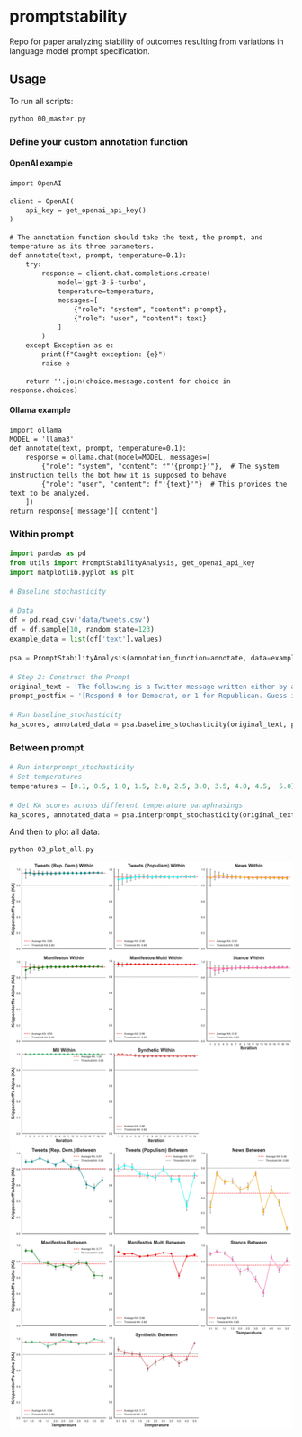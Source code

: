 # promptstability
Repo for paper analyzing stability of outcomes resulting from variations in language model prompt specification.

## Usage

To run all scripts:

```bash
python 00_master.py

```

### Define your custom annotation function

#### OpenAI example
```
import OpenAI

client = OpenAI(
    api_key = get_openai_api_key()
)

# The annotation function should take the text, the prompt, and temperature as its three parameters.
def annotate(text, prompt, temperature=0.1): 
    try:
        response = client.chat.completions.create(
            model='gpt-3-5-turbo',
            temperature=temperature,
            messages=[
                {"role": "system", "content": prompt}, 
                {"role": "user", "content": text}
            ]
        )
    except Exception as e:
        print(f"Caught exception: {e}")
        raise e

    return ''.join(choice.message.content for choice in response.choices)
```

#### Ollama example
```    
import ollama
MODEL = 'llama3'
def annotate(text, prompt, temperature=0.1):
    response = ollama.chat(model=MODEL, messages=[
        {"role": "system", "content": f"'{prompt}'"},  # The system instruction tells the bot how it is supposed to behave
        {"role": "user", "content": f"'{text}'"}  # This provides the text to be analyzed.
    ])
return response['message']['content']
```


### Within prompt

```python
import pandas as pd
from utils import PromptStabilityAnalysis, get_openai_api_key
import matplotlib.pyplot as plt

# Baseline stochasticity

# Data
df = pd.read_csv('data/tweets.csv')
df = df.sample(10, random_state=123)
example_data = list(df['text'].values)

psa = PromptStabilityAnalysis(annotation_function=annotate, data=example_data)

# Step 2: Construct the Prompt
original_text = 'The following is a Twitter message written either by a Republican or a Democrat before the 2020 election. Your task is to guess whether the author is Republican or Democrat.'
prompt_postfix = '[Respond 0 for Democrat, or 1 for Republican. Guess if you do not know. Respond nothing else.]'

# Run baseline_stochasticity
ka_scores, annotated_data = psa.baseline_stochasticity(original_text, prompt_postfix, iterations=20, plot=True, save_path='plots/00_tweets_within.png', save_csv="data/annotated/tweets_within.csv")

```


### Between prompt

```python
# Run interprompt_stochasticity
# Set temperatures
temperatures = [0.1, 0.5, 1.0, 1.5, 2.0, 2.5, 3.0, 3.5, 4.0, 4.5,  5.0]

# Get KA scores across different temperature paraphrasings
ka_scores, annotated_data = psa.interprompt_stochasticity(original_text, prompt_postfix, nr_variations=10, temperatures=temperatures, iterations = 1, print_prompts=True, plot=True, save_path='plots/00_tweets_between.png', save_csv = 'data/annotated/tweets_between.csv')
```

And then to plot all data:

```bash
python 03_plot_all.py
```

![](plots/combined_within.png)
![](plots/combined_between.png)
